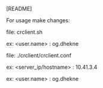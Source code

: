 [README]

For usage make changes:

file: crclient.sh

ex: <user.name> : og.dhekne


file: ./crclient/crclient.conf

ex: <server_ip/hostname> : 10.41.3.4

ex: <user.name> : og.dhekne

